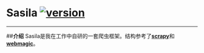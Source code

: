 Sasila [![version](https://img.shields.io/badge/version-0.0.1-green.svg)](https://pypi.python.org/pypi/Sasila)
=====
---
##**介绍**
Sasila是我在工作中自研的一套爬虫框架。结构参考了[**scrapy**](https://github.com/scrapy/scrapy)和[**webmagic**](https://github.com/code4craft/webmagic)。